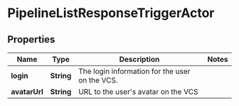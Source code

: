 

# PipelineListResponseTriggerActor

## Properties

Name | Type | Description | Notes
------------ | ------------- | ------------- | -------------
**login** | **String** | The login information for the user on the VCS. | 
**avatarUrl** | **String** | URL to the user&#39;s avatar on the VCS | 



